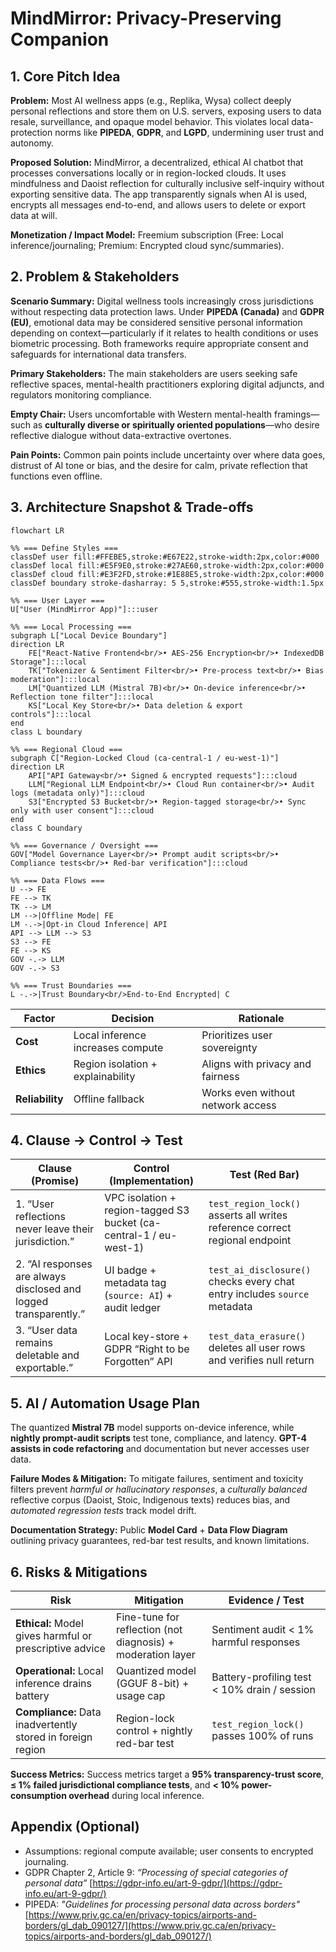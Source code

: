 # MindMirror: Privacy-Preserving Companion

## 1. Core Pitch Idea
**Problem:** Most AI wellness apps (e.g., Replika, Wysa) collect deeply personal reflections and store them on U.S. servers, exposing users to data resale, surveillance, and opaque model behavior. This violates local data-protection norms like **PIPEDA**, **GDPR**, and **LGPD**, undermining user trust and autonomy.

**Proposed Solution:** MindMirror, a decentralized, ethical AI chatbot that processes conversations locally or in region-locked clouds. It uses mindfulness and Daoist reflection for culturally inclusive self-inquiry without exporting sensitive data. The app transparently signals when AI is used, encrypts all messages end-to-end, and allows users to delete or export data at will.

**Monetization / Impact Model:** Freemium subscription (Free: Local inference/journaling; Premium: Encrypted cloud sync/summaries).

## 2. Problem & Stakeholders
**Scenario Summary:**
Digital wellness tools increasingly cross jurisdictions without respecting data protection laws. Under **PIPEDA (Canada)** and **GDPR (EU)**, emotional data may be considered sensitive personal information depending on context—particularly if it relates to health conditions or uses biometric processing. Both frameworks require appropriate consent and safeguards for international data transfers.

**Primary Stakeholders:**
The main stakeholders are users seeking safe reflective spaces, mental-health practitioners exploring digital adjuncts, and regulators monitoring compliance.

**Empty Chair:**
Users uncomfortable with Western mental-health framings—such as **culturally diverse or spiritually oriented populations**—who desire reflective dialogue without data-extractive overtones.

**Pain Points:**
Common pain points include uncertainty over where data goes, distrust of AI tone or bias, and the desire for calm, private reflection that functions even offline.

## 3. Architecture Snapshot & Trade-offs
<!-- ![MindMirror Diagram](./architectural_diagrams/horizontal-diagram.svg) -->
```mermaid
flowchart LR

%% === Define Styles ===
classDef user fill:#FFEBE5,stroke:#E67E22,stroke-width:2px,color:#000
classDef local fill:#E5F9E0,stroke:#27AE60,stroke-width:2px,color:#000
classDef cloud fill:#E3F2FD,stroke:#1E88E5,stroke-width:2px,color:#000
classDef boundary stroke-dasharray: 5 5,stroke:#555,stroke-width:1.5px

%% === User Layer ===
U["User (MindMirror App)"]:::user

%% === Local Processing ===
subgraph L["Local Device Boundary"]
direction LR
    FE["React-Native Frontend<br/>• AES-256 Encryption<br/>• IndexedDB Storage"]:::local
    TK["Tokenizer & Sentiment Filter<br/>• Pre-process text<br/>• Bias moderation"]:::local
    LM["Quantized LLM (Mistral 7B)<br/>• On-device inference<br/>• Reflection tone filter"]:::local
    KS["Local Key Store<br/>• Data deletion & export controls"]:::local
end
class L boundary

%% === Regional Cloud ===
subgraph C["Region-Locked Cloud (ca-central-1 / eu-west-1)"]
direction LR
    API["API Gateway<br/>• Signed & encrypted requests"]:::cloud
    LLM["Regional LLM Endpoint<br/>• Cloud Run container<br/>• Audit logs (metadata only)"]:::cloud
    S3["Encrypted S3 Bucket<br/>• Region-tagged storage<br/>• Sync only with user consent"]:::cloud
end
class C boundary

%% === Governance / Oversight ===
GOV["Model Governance Layer<br/>• Prompt audit scripts<br/>• Compliance tests<br/>• Red-bar verification"]:::cloud

%% === Data Flows ===
U --> FE
FE --> TK
TK --> LM
LM -->|Offline Mode| FE
LM -.->|Opt-in Cloud Inference| API
API --> LLM --> S3
S3 --> FE
FE --> KS
GOV -.-> LLM
GOV -.-> S3

%% === Trust Boundaries ===
L -.->|Trust Boundary<br/>End-to-End Encrypted| C
```

| Factor          | Decision                          | Rationale                         |
| --------------- | --------------------------------- | --------------------------------- |
| **Cost**        | Local inference increases compute | Prioritizes user sovereignty      |
| **Ethics**      | Region isolation + explainability | Aligns with privacy and fairness  |
| **Reliability** | Offline fallback                  | Works even without network access |

## 4. Clause → Control → Test
| Clause (Promise)                                                 | Control (Implementation)                                           | Test (Red Bar)                                                              |
| ---------------------------------------------------------------- | ------------------------------------------------------------------ | --------------------------------------------------------------------------- |
| 1. “User reflections never leave their jurisdiction.”            | VPC isolation + region-tagged S3 bucket (ca-central-1 / eu-west-1) | `test_region_lock()` asserts all writes reference correct regional endpoint |
| 2. “AI responses are always disclosed and logged transparently.” | UI badge + metadata tag (`source: AI`) + audit ledger              | `test_ai_disclosure()` checks every chat entry includes `source` metadata   |
| 3. “User data remains deletable and exportable.”                 | Local key-store + GDPR “Right to be Forgotten” API                 | `test_data_erasure()` deletes all user rows and verifies null return        |

## 5. AI / Automation Usage Plan
The quantized **Mistral 7B** model supports on-device inference, while **nightly prompt-audit scripts** test tone, compliance, and latency. **GPT-4 assists in code refactoring** and documentation but never accesses user data.

**Failure Modes & Mitigation:**
To mitigate failures, sentiment and toxicity filters prevent *harmful or hallucinatory responses*, a *culturally balanced* reflective corpus (Daoist, Stoic, Indigenous texts) reduces bias, and *automated regression tests* track model drift.

**Documentation Strategy:**
Public **Model Card** + **Data Flow Diagram** outlining privacy guarantees, red-bar test results, and known limitations.

## 6. Risks & Mitigations
| Risk                                                        | Mitigation                                                  | Evidence / Test                              |
| ----------------------------------------------------------- | ----------------------------------------------------------- | -------------------------------------------- |
| **Ethical:** Model gives harmful or prescriptive advice     | Fine-tune for reflection (not diagnosis) + moderation layer | Sentiment audit < 1% harmful responses       |
| **Operational:** Local inference drains battery             | Quantized model (GGUF 8-bit) + usage cap                    | Battery-profiling test < 10% drain / session |
| **Compliance:** Data inadvertently stored in foreign region | Region-lock control + nightly red-bar test                  | `test_region_lock()` passes 100% of runs     |

**Success Metrics:**
Success metrics target a **95% transparency-trust score**, **≤ 1% failed jurisdictional compliance tests**, and **< 10% power-consumption overhead** during local inference.

## Appendix (Optional)
- Assumptions: regional compute available; user consents to encrypted journaling.
- GDPR Chapter 2, Article 9: *“Processing of special categories of personal data”* 
  [https://gdpr-info.eu/art-9-gdpr/](https://gdpr-info.eu/art-9-gdpr/)
- PIPEDA: *"Guidelines for processing personal data across borders"*
  [https://www.priv.gc.ca/en/privacy-topics/airports-and-borders/gl_dab_090127/](https://www.priv.gc.ca/en/privacy-topics/airports-and-borders/gl_dab_090127/)
